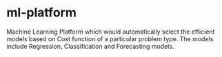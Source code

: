 # ml-platform
Machine Learning Platform which would automatically select the efficient models based on Cost function of a particular problem type. The models include Regression, Classification and Forecasting models. 
